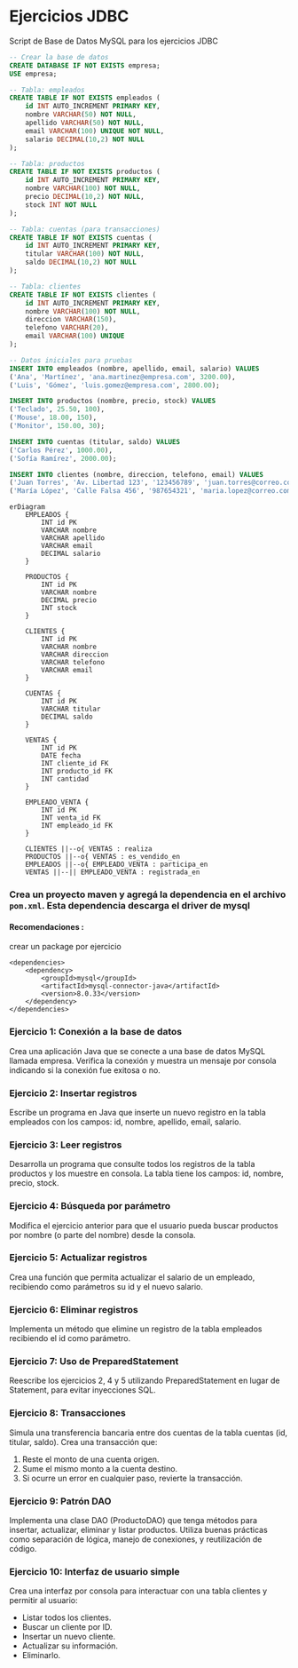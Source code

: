 # Ejercicios JDBC

Script de Base de Datos MySQL para los ejercicios JDBC
```sql
-- Crear la base de datos
CREATE DATABASE IF NOT EXISTS empresa;
USE empresa;

-- Tabla: empleados
CREATE TABLE IF NOT EXISTS empleados (
    id INT AUTO_INCREMENT PRIMARY KEY,
    nombre VARCHAR(50) NOT NULL,
    apellido VARCHAR(50) NOT NULL,
    email VARCHAR(100) UNIQUE NOT NULL,
    salario DECIMAL(10,2) NOT NULL
);

-- Tabla: productos
CREATE TABLE IF NOT EXISTS productos (
    id INT AUTO_INCREMENT PRIMARY KEY,
    nombre VARCHAR(100) NOT NULL,
    precio DECIMAL(10,2) NOT NULL,
    stock INT NOT NULL
);

-- Tabla: cuentas (para transacciones)
CREATE TABLE IF NOT EXISTS cuentas (
    id INT AUTO_INCREMENT PRIMARY KEY,
    titular VARCHAR(100) NOT NULL,
    saldo DECIMAL(10,2) NOT NULL
);

-- Tabla: clientes
CREATE TABLE IF NOT EXISTS clientes (
    id INT AUTO_INCREMENT PRIMARY KEY,
    nombre VARCHAR(100) NOT NULL,
    direccion VARCHAR(150),
    telefono VARCHAR(20),
    email VARCHAR(100) UNIQUE
);

-- Datos iniciales para pruebas
INSERT INTO empleados (nombre, apellido, email, salario) VALUES
('Ana', 'Martínez', 'ana.martinez@empresa.com', 3200.00),
('Luis', 'Gómez', 'luis.gomez@empresa.com', 2800.00);

INSERT INTO productos (nombre, precio, stock) VALUES
('Teclado', 25.50, 100),
('Mouse', 18.00, 150),
('Monitor', 150.00, 30);

INSERT INTO cuentas (titular, saldo) VALUES
('Carlos Pérez', 1000.00),
('Sofía Ramírez', 2000.00);

INSERT INTO clientes (nombre, direccion, telefono, email) VALUES
('Juan Torres', 'Av. Libertad 123', '123456789', 'juan.torres@correo.com'),
('María López', 'Calle Falsa 456', '987654321', 'maria.lopez@correo.com');
```

```mermaid
erDiagram
    EMPLEADOS {
        INT id PK
        VARCHAR nombre
        VARCHAR apellido
        VARCHAR email
        DECIMAL salario
    }

    PRODUCTOS {
        INT id PK
        VARCHAR nombre
        DECIMAL precio
        INT stock
    }

    CLIENTES {
        INT id PK
        VARCHAR nombre
        VARCHAR direccion
        VARCHAR telefono
        VARCHAR email
    }

    CUENTAS {
        INT id PK
        VARCHAR titular
        DECIMAL saldo
    }

    VENTAS {
        INT id PK
        DATE fecha
        INT cliente_id FK
        INT producto_id FK
        INT cantidad
    }

    EMPLEADO_VENTA {
        INT id PK
        INT venta_id FK
        INT empleado_id FK
    }

    CLIENTES ||--o{ VENTAS : realiza
    PRODUCTOS ||--o{ VENTAS : es_vendido_en
    EMPLEADOS ||--o{ EMPLEADO_VENTA : participa_en
    VENTAS ||--|| EMPLEADO_VENTA : registrada_en
```
### Crea un proyecto maven y agregá la dependencia en el archivo `pom.xml`. Esta dependencia descarga el driver de mysql
#### Recomendaciones :
crear un package por ejercicio

    <dependencies>
        <dependency>
            <groupId>mysql</groupId>
            <artifactId>mysql-connector-java</artifactId>
            <version>8.0.33</version>
        </dependency>
    </dependencies>



### Ejercicio 1: Conexión a la base de datos
Crea una aplicación Java que se conecte a una base de datos MySQL llamada empresa. Verifica la conexión y muestra un mensaje por consola indicando si la conexión fue exitosa o no.

### Ejercicio 2: Insertar registros
Escribe un programa en Java que inserte un nuevo registro en la tabla empleados con los campos: id, nombre, apellido, email, salario.

### Ejercicio 3: Leer registros
Desarrolla un programa que consulte todos los registros de la tabla productos y los muestre en consola.
La tabla tiene los campos: id, nombre, precio, stock.

### Ejercicio 4: Búsqueda por parámetro
Modifica el ejercicio anterior para que el usuario pueda buscar productos por nombre (o parte del nombre) desde la consola.

### Ejercicio 5: Actualizar registros
Crea una función que permita actualizar el salario de un empleado, recibiendo como parámetros su id y el nuevo salario.

### Ejercicio 6: Eliminar registros
Implementa un método que elimine un registro de la tabla empleados recibiendo el id como parámetro.

### Ejercicio 7: Uso de PreparedStatement
Reescribe los ejercicios 2, 4 y 5 utilizando PreparedStatement en lugar de Statement, para evitar inyecciones SQL.

### Ejercicio 8: Transacciones
Simula una transferencia bancaria entre dos cuentas de la tabla cuentas (id, titular, saldo).
Crea una transacción que:
1. Reste el monto de una cuenta origen.
2. Sume el mismo monto a la cuenta destino.
3. Si ocurre un error en cualquier paso, revierte la transacción.

### Ejercicio 9: Patrón DAO
Implementa una clase DAO (ProductoDAO) que tenga métodos para insertar, actualizar, eliminar y listar productos. Utiliza buenas prácticas como separación de lógica, manejo de conexiones, y reutilización de código.

###  Ejercicio 10: Interfaz de usuario simple
Crea una interfaz por consola para interactuar con una tabla clientes y permitir al usuario:
- Listar todos los clientes.
- Buscar un cliente por ID.
- Insertar un nuevo cliente.
- Actualizar su información.
- Eliminarlo.

